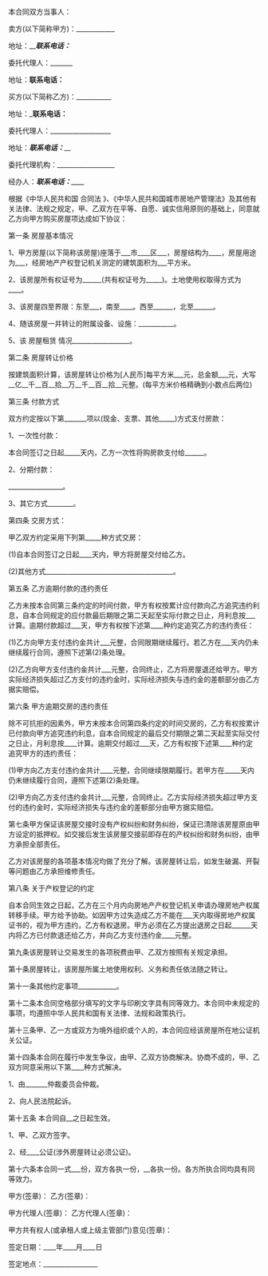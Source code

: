 
 


本合同双方当事人：


卖方(以下简称甲方)：____________


地址：_______联系电话：_____


委托代理人：_______


地址：______联系电话：______


买方(以下简称乙方)：___________


地址：_______联系电话：______


委托代理人：___________________


地址：_______联系电话：_________


委托代理机构：__________________


经办人：_____联系电话：_________


根据《中华人民共和国
合同法
》、《中华人民共和国城市房地产管理法》及其他有关法律、法规之规定，甲、乙双方在平等、自愿、诚实信用原则的基础上，同意就乙方向甲方购买房屋项达成如下协议：


第一条 房屋基本情况


1、甲方房屋(以下简称该房屋)座落于___市____区___，房屋结构为____，房屋用途为___，经房地产产权登记机关测定的建筑面积为___平方米。


2、该房屋所有权证号为______(共有权证号为_____)。土地使用权取得方式为____。


3、该房屋四至界限：东至___，南至____。西至______，北至______。


4、随该房屋一并转让的附属设备、设施：___________。


5、该
房屋租赁
情况__________________。


第二条 房屋转让价格


按建筑面积计算，该房屋转让价格为[人民币]每平方米___元，总金额___元，大写__亿__千__百__拾__万__千__百__拾__元整。(每平方米价格精确到小数点后两位)


第三条 付款方式


双方约定按以下第_______项以(现金、支票、其他_____)方式支付房款：


1、一次性付款：


本合同签订之日起_____天内，乙方一次性将购房款支付给______。


2、分期付款：


_________________。


3、其它方式________。


第四条 交房方式：


甲乙双方约定采用下列第_____种方式交房：


(1)自本合同签订之日起____天内，甲方将房屋交付给乙方。


(2)其他方式________________________________________。


第五条 乙方逾期付款的违约责任


乙方未按本合同第三条约定的时间付款，甲方有权按累计应付款向乙方追究违约利息，自本合同规定的应付款最后期限之第二天起至实际付款之日止，月利息按___计算。逾期付款超过___天，甲方有权按下述第____种约定追究乙方的违约责任：


(1)乙方向甲方支付违约金共计___元整，合同限期继续履行。若乙方在___天内仍未继续履行合同，遵照下述第(2)条处理。


(2)乙方向甲方支付违约金共计___元整，合同终止，乙方将房屋退还给甲方。甲方实际经济损失超过乙方支付的违约金时，实际经济损失与违约金的差额部分由乙方据实赔偿。


第六条 甲方逾期交房的违约责任


除不可抗拒的因素外，甲方未按本合同第四条约定的时间交房的，乙方有权按累计已付款向甲方追究违约利息，自本合同规定的最后交付期限之第二天起至实际交付之日止，月利息按____计算。逾期交付超过___天，乙方有权按下述第____种约定追究甲方的违约责任：


(1)甲方向乙方支付违约金共计____元整，合同继续限期履行。若甲方在_____天内仍未继续履行合同，遵照下述第(2)条处理。


(2)甲方向乙方支付违约金共计___元整，合同终止。乙方实际经济损失超过甲方支付的违约金时，实际经济损失与违约金的差额部分由甲方据实赔偿。


第七条甲方保证该房屋交接时没有产权纠纷和财务纠纷，保证已清除该房屋原由甲方设定的抵押权。如交接后发生该房屋交接前即存在的产权纠纷和财务纠纷，由甲方承担全部责任。


乙方对该房屋的各项基本情况均做了充分了解。该房屋转让后，如发生破漏、开裂等问题由乙方承担维修责任。


第八条 关于产权登记的约定


自本合同生效之日起，乙方在三个月内向房地产产权登记机关申请办理房地产权属转移手续。甲方给予协助。如因甲方过失造成乙方不能在___天内取得房地产权属证书的，视为甲方违约，乙方有权退房。甲方必须在乙方提出退房之日起______天内将乙方已付款退还给乙方，并向乙方支付违约金____元整。


第九条该房屋转让交易发生的各项税费由甲、乙双方按照有关规定承担。


第十条房屋转让，该房屋所属土地使用权利、义务和责任依法随之转让。


第十一条其他约定事项____________。


第十二条本合同空格部分填写的文字与印刷文字具有同等效力。本合同中未规定的事项，均遵照中华人民共和国有关法律、法规和政策执行。


第十三条甲、乙一方或双方为境外组织或个人的，本合同应经该房屋所在地公证机关公证。


第十四条本合同在履行中发生争议，由甲、乙双方协商解决。协商不成的，甲、乙双方同意采用以下第____种方式解决。


1、由_______仲裁委员会仲裁。


2、向人民法院起诉。


第十五条 本合同自__之日起生效。


1、甲、乙双方签字。


2、经____公证(涉外房屋转让必须公证)。


第十六条本合同一式___份，双方各执一份，__各执一份。各方所执合同均具有同等效力。


甲方(签章)： 乙方(签章)：


甲方代理人(签章)： 乙方代理人(签章)：


甲方共有权人(或承租人或上级主管部门)意见(签章)：


签定日期：____年____月____日


签定地点：_________________
 


 

 
 
 
 
 
  


  
 

  


  


  
 
 
 
 

